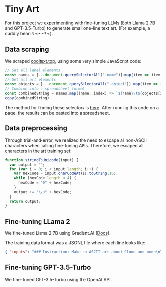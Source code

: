 # Tiny Art

For this project we experimenting with fine-tuning LLMs (Both Llama 2 7B and GPT-3.5-Turbo) to generate small one-line text art. (For example, a cuddly bear: `ʕっ•ᴥ•ʔっ`).

## Data scraping

We scraped [cooltext.top](https://cooltext.top), using some very simple JavaScript code:

```javascript
// Get all label elements
const names = [...document.querySelectorAll(".name")].map(item => item.innerText);
// Get all art elements
const objects = [...document.querySelectorAll(".object")].map(item => item.innerText);
// Combine into a spreadsheet format
const combinedString = names.map((name, index) => `${name}\t${objects[index]}`).join("\n");
copy(combinedString)
```

The method for finding these selectors is [here](https://gist.github.com/jamesmurdza/dc4835719af03b3754aad51c37a4414c). After running this code on a page, the results can be pasted into a spreadsheet.

## Data preprocessing

Through trial-and-error, we realized the need to escape all non-ASCII characters when calling fine-tuning APIs. Therefore, we escaped all characters in the art training set:

```javascript
function stringToUnicode(input) {
  var output = "";
  for (var i = 0; i < input.length; i++) {
    var hexCode = input.charCodeAt(i).toString(16);
    while (hexCode.length < 4) {
      hexCode = "0" + hexCode;
    }
    output += "\\u" + hexCode;
  }
  return output;
}
```

## Fine-tuning LLama 2

We fine-tuned Llama 2 7B using Gradient.AI ([Docs](https://docs.gradient.ai/docs/cli-quickstart)).

The training data format was a JSONL file where each line looks like:
```json
{ "inputs": "### Instruction: Make an ASCII art about Cloud and moon\n\n### Response: \u22c6\u207a\u208a\u22c6\u0020\u263e\u0020\u22c6\u207a\u208a\u22c6\u0020\u2601\ufe0e" }
```

## Fine-tuning GPT-3.5-Turbo

We fine-tuned GPT-3.5-Turbo using the OpenAI API.
